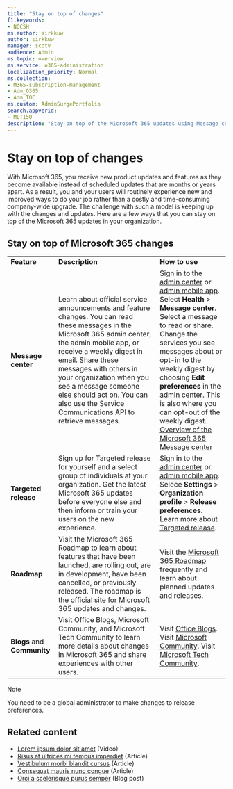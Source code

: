 ```yaml
---
title: "Stay on top of changes"
f1.keywords:
- NOCSH
ms.author: sirkkuw
author: sirkkuw
manager: scotv
audience: Admin
ms.topic: overview
ms.service: o365-administration
localization_priority: Normal
ms.collection:
- M365-subscription-management
- Adm_O365
- Adm_TOC
ms.custom: AdminSurgePortfolio
search.appverid:
- MET150
description: "Stay on top of the Microsoft 365 updates using Message center, Targeted Release, Roadmap, and Blogs and Community."
---
```


# Stay on top of changes

With Microsoft 365, you receive new product updates and features as they become available instead of scheduled updates that are months or years apart. As a result, you and your users will routinely experience new and improved ways to do your job rather than a costly and time-consuming company-wide upgrade. The challenge with such a model is keeping up with the changes and updates. Here are a few ways that you can stay on top of the Microsoft 365 updates in your organization.

## Stay on top of Microsoft 365 changes

||||
|:-----|:-----|:-----|
|**Feature** <br/> |**Description** <br/> |**How to use** <br/> |
|**Message center** <br/> |Learn about official service announcements and feature changes. You can read these messages in the Microsoft 365 admin center, the admin mobile app, or receive a weekly digest in email. Share these messages with others in your organization when you see a message someone else should act on. You can also use the Service Communications API to retrieve messages.  <br/> |Sign in to the [admin center](../admin-overview/about-the-admin-center.md) or [admin mobile app](../admin-overview/admin-mobile-app.md). Select **Health** \> **Message center**. Select a message to read or share.  <br/> Change the services you see messages about or opt-in to the weekly digest by choosing **Edit preferences** in the admin center. This is also where you can opt-out of the weekly digest.  <br/> [Overview of the Microsoft 365 Message center](message-center.md) <br/> |
|**Targeted release** <br/> |Sign up for Targeted release for yourself and a select group of individuals at your organization. Get the latest Microsoft 365 updates before everyone else and then inform or train your users on the new experience.  <br/> |Sign in to the [admin center](../admin-overview/about-the-admin-center.md) or [admin mobile app](../admin-overview/admin-mobile-app.md). Selece **Settings** \> **Organization profile** \> **Release preferences**. Learn more about [Targeted release](release-options-in-office-365.md).  <br/> |
|**Roadmap** <br/> |Visit the Microsoft 365 Roadmap to learn about features that have been launched, are rolling out, are in development, have been cancelled, or previously released. The roadmap is the official site for Microsoft 365 updates and changes.  <br/> |Visit the [Microsoft 365 Roadmap](https://www.microsoft.com/microsoft-365/roadmap) frequently and learn about planned updates and releases.  <br/> |
|**Blogs** and **Community** <br/> |Visit Office Blogs, Microsoft Community, and Microsoft Tech Community to learn more details about changes in Microsoft 365 and share experiences with other users.  <br/> |Visit [Office Blogs](https://www.microsoft.com/en-us/microsoft-365/blog/). Visit [Microsoft Community](https://answers.microsoft.com). Visit [Microsoft Tech Community](https://techcommunity.microsoft.com).  <br/> |

> [!NOTE]
> You need to be a global administrator to make changes to release preferences.

## Related content

- [Lorem ipsum dolor sit amet](https://docs.microsoft.com/microsoft-365/admin/?view=o365-worldwide) (Video)
- [Risus at ultrices mi tempus imperdiet](https://docs.microsoft.com/microsoft-365/admin/?view=o365-worldwide) (Article)
- [Vestibulum morbi blandit cursus](https://docs.microsoft.com/microsoft-365/admin/?view=o365-worldwide) (Article)
- [Consequat mauris nunc congue](https://docs.microsoft.com/microsoft-365/admin/?view=o365-worldwide) (Article)
- [Orci a scelerisque purus semper](https://docs.microsoft.com/microsoft-365/admin/?view=o365-worldwide) (Blog post)